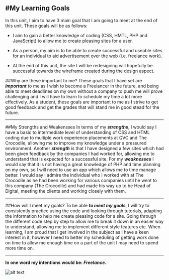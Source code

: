 #My Learning Goals
-----

In this unit, I aim to have 3 main goal that I am going to meet at the end of this unit. These goals will be as follows:

- I aim to gain a better knowledge of coding (CSS, HMTL, PHP and JavaScript) to allow me to create pleasing sites for a user.

- As a person, my aim is to be able to create successful and useable sites for an individual to aid advertisement over the web (i.e. freelance work).

- At the end of this unit, the site I will be redesigning will hopefully be successful towards the wireframe created during the design aspect.

##Why are these important to me?
These goals that I have set are _**important**_ to me as I wish to become a Freelancer in the future, and being able to meet deadlines on my own without a company to push me will prove challenging and I will have to learn to schedule my time a lot more effectively. As a student, these goals are important to me as I strive to get good feedback and get the grades that will stand me in good stead for the future.
***

##My Strengths and Weakensses
In terms of my _**strengths**_, I would say I have a basic to intermediate level of understanding of CSS and HTML coding due to multiple work experience placements at QVC and The Crocodile, allowing me to improve my knowledge under a pressured environment. Another _**strength**_ is that I have designed a few sites which had been given feedback by the companies I had worked for, allowing me to understand that is expected for a successful site. For my _**weaknesses**_ I would say that it is not having a great knowledge of PHP and time planning on my own, so I will need to use an app which allows me to time manage better. I would say I admire the individual who I worked with at The Crocodile as he had been working for various companies until he went to this company (The Crocodile) and had made his way up to be Head of Digital, meeting the clients and working closely with them.
***

##How will I meet my goals?
To be able _**to meet my goals**_, I will try to consistently practice using the code and looking through tutorials, adapting the information to help me create pleasing code for a site. Going through the different code step by step to allow me to break it down in an easier way to understand, allowing me to implement different style features etc. When learning, I am proud that I get involved in the subject as I have a keen interest in it, however I need to better my scheduling of getting work done on time to allow me enough time on a part of the unit I may need to spend more time on.
***

**In one word my intentions would be: _Freelance_.**

![alt text](http://i.imgur.com/axxb82V.png "Developer")